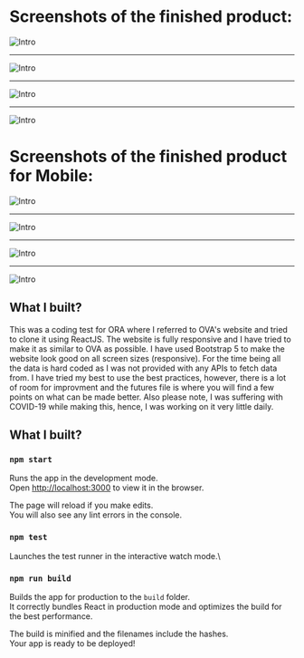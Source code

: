 # Screenshots of the finished product:

![Intro](./src//assets/HeaderSection.png)

---

![Intro](./src//assets/ProdGrid.png)

---

![Intro](./src//assets/Reviews.png)

---

![Intro](./src//assets/Footer.png)

# Screenshots of the finished product for Mobile:

![Intro](./src//assets/HeaderMobile.png)

---

![Intro](./src//assets/ProdGridMobile.png)

---

![Intro](./src//assets/GetStartedMobile.png)

---

![Intro](./src//assets/FooterMobile.png)

## What I built?

This was a coding test for ORA where I referred to OVA's website and tried to clone it using ReactJS. The website is fully responsive and I have tried to make it as similar to OVA as possible. I have used Bootstrap 5 to make the website look good on all screen sizes (responsive). For the time being all the data is hard coded as I was not provided with any APIs to fetch data from. I have tried my best to use the best practices, however, there is a lot of room for improvment and the futures file is where you will find a few points on what can be made better. Also please note, I was suffering with COVID-19 while making this, hence, I was working on it very little daily.

## What I built?

### `npm start`

Runs the app in the development mode.\
Open [http://localhost:3000](http://localhost:3000) to view it in the browser.

The page will reload if you make edits.\
You will also see any lint errors in the console.

### `npm test`

Launches the test runner in the interactive watch mode.\

### `npm run build`

Builds the app for production to the `build` folder.\
It correctly bundles React in production mode and optimizes the build for the best performance.

The build is minified and the filenames include the hashes.\
Your app is ready to be deployed!
